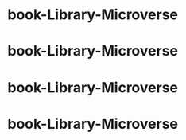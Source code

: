 # book-Library-Microverse
# book-Library-Microverse
# book-Library-Microverse
# book-Library-Microverse
